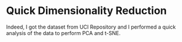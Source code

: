 # Quick Dimensionality Reduction
Indeed, I got the dataset from UCI Repository and I performed a quick analysis of the data to perform PCA and t-SNE.
